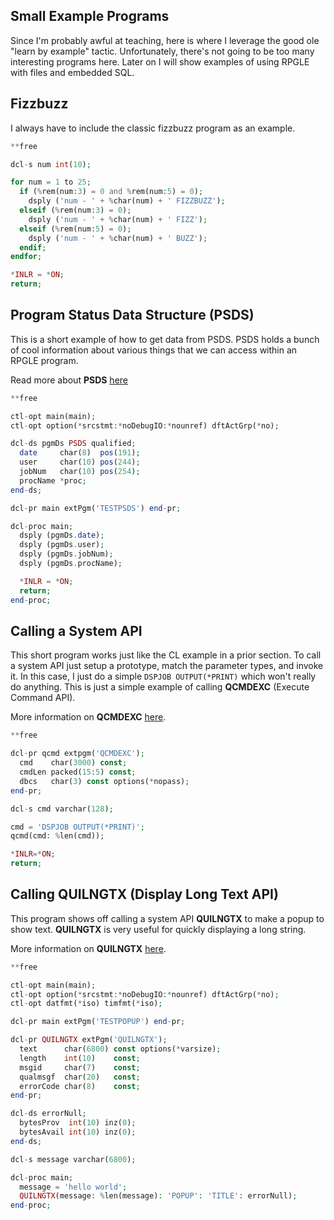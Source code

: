 ## Small Example Programs

Since I'm probably awful at teaching, here is where I leverage the good ole "learn by example" tactic.
Unfortunately, there's not going to be too many interesting programs here.
Later on I will show examples of using RPGLE with files and embedded SQL.



## Fizzbuzz
I always have to include the classic fizzbuzz program as an example.

```php
**free

dcl-s num int(10);

for num = 1 to 25;
  if (%rem(num:3) = 0 and %rem(num:5) = 0);
    dsply ('num - ' + %char(num) + ' FIZZBUZZ');
  elseif (%rem(num:3) = 0);
    dsply ('num - ' + %char(num) + ' FIZZ');
  elseif (%rem(num:5) = 0);
    dsply ('num - ' + %char(num) + ' BUZZ');
  endif;
endfor;

*INLR = *ON;
return;
```


## Program Status Data Structure (PSDS)
This is a short example of how to get data from PSDS. PSDS holds a bunch of cool information about various things that we can access within an RPGLE program.

Read more about **PSDS** [here](https://www.ibm.com/support/knowledgecenter/ssw_ibm_i_73/rzasd/psdsdt9.htm)

```php
**free

ctl-opt main(main);
ctl-opt option(*srcstmt:*noDebugIO:*nounref) dftActGrp(*no);

dcl-ds pgmDs PSDS qualified;
  date     char(8)  pos(191);
  user     char(10) pos(244);
  jobNum   char(10) pos(254);
  procName *proc;
end-ds;

dcl-pr main extPgm('TESTPSDS') end-pr;

dcl-proc main;
  dsply (pgmDs.date);
  dsply (pgmDs.user);
  dsply (pgmDs.jobNum);
  dsply (pgmDs.procName);

  *INLR = *ON;
  return;
end-proc;
```


## Calling a System API
This short program works just like the CL example in a prior section. To call a system API just setup a prototype, match the parameter types, and invoke it.
In this case, I just do a simple ```DSPJOB OUTPUT(*PRINT)``` which won't really do anything. This is just a simple example of calling **QCMDEXC** (Execute Command API).

More information on **QCMDEXC** [here](https://www.ibm.com/support/knowledgecenter/en/ssw_ibm_i_71/apis/qcmdexc.htm).


```php
**free

dcl-pr qcmd extpgm('QCMDEXC');
  cmd    char(3000) const;
  cmdLen packed(15:5) const;
  dbcs   char(3) const options(*nopass);
end-pr;

dcl-s cmd varchar(128);

cmd = 'DSPJOB OUTPUT(*PRINT)';
qcmd(cmd: %len(cmd));

*INLR=*ON;
return;
```


## Calling QUILNGTX (Display Long Text API)
This program shows off calling a system API **QUILNGTX** to make a popup to show text.
**QUILNGTX** is very useful for quickly displaying a long string.

More information on **QUILNGTX** [here](https://www.ibm.com/support/knowledgecenter/ssw_ibm_i_73/apis/quilngtx.htm).

```php
**free

ctl-opt main(main);
ctl-opt option(*srcstmt:*noDebugIO:*nounref) dftActGrp(*no);
ctl-opt datfmt(*iso) timfmt(*iso);

dcl-pr main extPgm('TESTPOPUP') end-pr;

dcl-pr QUILNGTX extPgm('QUILNGTX');
  text      char(6800) const options(*varsize);
  length    int(10)    const;
  msgid     char(7)    const;
  qualmsgf  char(20)   const;
  errorCode char(8)    const;
end-pr;

dcl-ds errorNull;
  bytesProv  int(10) inz(0);
  bytesAvail int(10) inz(0);
end-ds;

dcl-s message varchar(6800);

dcl-proc main;
  message = 'hello world';
  QUILNGTX(message: %len(message): 'POPUP': 'TITLE': errorNull);
end-proc;
```